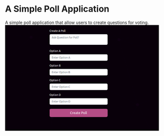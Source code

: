 # A Simple Poll Application
A simple poll application that allow users to create questions for voting.
![Screenshot](assets/imgs/pollbg.png)